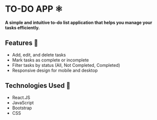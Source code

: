 # TO-DO APP :atom_symbol:
**A simple and intuitive to-do list application that helps you manage your tasks efficiently.**
## Features 	:stars:
* Add, edit, and delete tasks
* Mark tasks as complete or incomplete
* Filter tasks by status (All, Not Completed, Completed)
* Responsive design for mobile and desktop
## Technologies Used :file_folder:
*  React.JS
* JavaScript
* Bootstrap
* CSS
